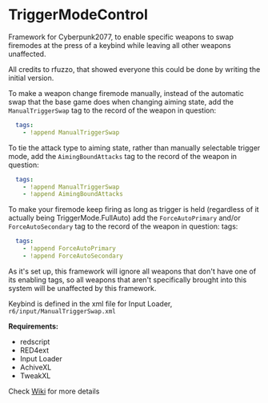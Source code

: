 # TriggerModeControl
Framework for Cyberpunk2077, to enable specific weapons to swap firemodes at the press of a keybind while leaving all other weapons unaffected.

All credits to rfuzzo, that showed everyone this could be done by writing the initial version.

To make a weapon change firemode manually, instead of the automatic swap that the base game does when changing aiming state, add the `ManualTriggerSwap` tag to the record of the weapon in question:
```yaml
  tags:
    - !append ManualTriggerSwap
```
To tie the attack type to aiming state, rather than manually selectable trigger mode, add the `AimingBoundAttacks` tag to the record of the weapon in question:
```yaml
  tags:
    - !append ManualTriggerSwap
    - !append AimingBoundAttacks
```
To make your firemode keep firing as long as trigger is held (regardless of it actually being TriggerMode.FullAuto) add the `ForceAutoPrimary` and/or `ForceAutoSecondary` tag to the record of the weapon in question:
tags:
```yaml
  tags:
    - !append ForceAutoPrimary
    - !append ForceAutoSecondary
```

As it's set up, this framework will ignore all weapons that don't have one of its enabling tags, so all weapons that aren't specifically brought into this system will be unaffected by this framework.

Keybind is defined in the xml file for Input Loader, `r6/input/ManualTriggerSwap.xml`


**Requirements:**
-  redscript
-  RED4ext
-  Input Loader
-  AchiveXL
-  TweakXL

Check [Wiki](https://github.com/Seijaxx/TriggerModeControl/wiki) for more details
